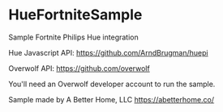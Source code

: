 # HueFortniteSample
Sample Fortnite Philips Hue integration

Hue Javascript API: https://github.com/ArndBrugman/huepi

Overwolf API:
https://github.com/overwolf

You'll need an Overwolf developer account to run the sample.

Sample made by A Better Home, LLC https://abetterhome.co/
